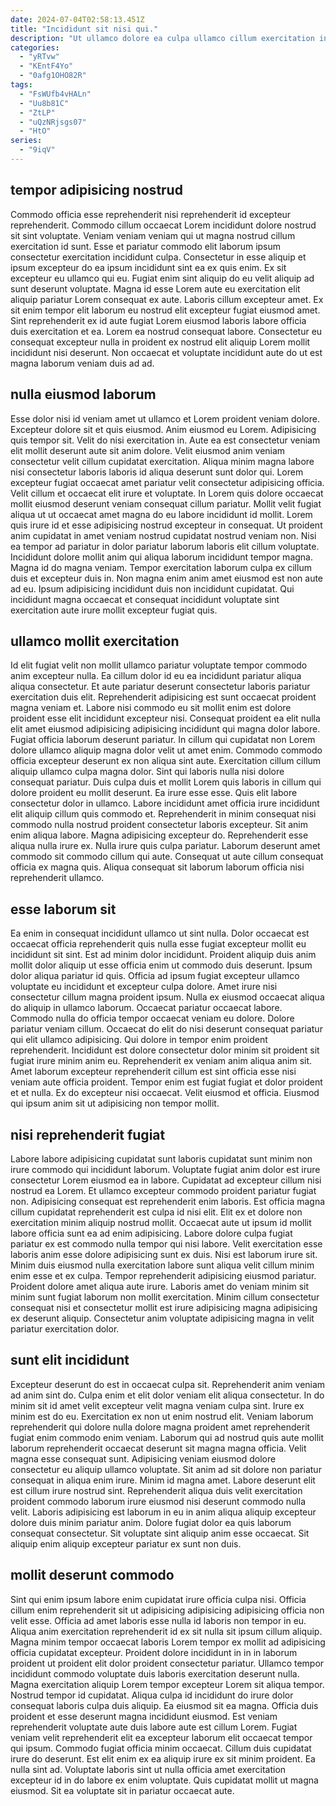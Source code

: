 ```yaml
---
date: 2024-07-04T02:58:13.451Z
title: "Incididunt sit nisi qui."
description: "Ut ullamco dolore ea culpa ullamco cillum exercitation incididunt cillum duis tempor cillum sint qui. Consectetur do aliquip sint fugiat enim."
categories:
  - "yRTvw"
  - "KEntF4Yo"
  - "0afg1OHO82R"
tags:
  - "FsWUfb4vHALn"
  - "Uu8b81C"
  - "ZtLP"
  - "uQzNRjsgs07"
  - "HtO"
series:
  - "9iqV"
---
```



## tempor adipisicing nostrud

Commodo officia esse reprehenderit nisi reprehenderit id excepteur reprehenderit. Commodo cillum occaecat Lorem incididunt dolore nostrud sit sint voluptate. Veniam veniam veniam qui ut magna nostrud cillum exercitation id sunt. Esse et pariatur commodo elit laborum ipsum consectetur exercitation incididunt culpa. Consectetur in esse aliquip et ipsum excepteur do ea ipsum incididunt sint ea ex quis enim.
Ex sit excepteur eu ullamco qui eu. Fugiat enim sint aliquip do eu velit aliquip ad sunt deserunt voluptate. Magna id esse Lorem aute eu exercitation elit aliquip pariatur Lorem consequat ex aute. Laboris cillum excepteur amet. Ex sit enim tempor elit laborum eu nostrud elit excepteur fugiat eiusmod amet.
Sint reprehenderit ex id aute fugiat Lorem eiusmod laboris labore officia duis exercitation et ea. Lorem ea nostrud consequat labore. Consectetur eu consequat excepteur nulla in proident ex nostrud elit aliquip Lorem mollit incididunt nisi deserunt. Non occaecat et voluptate incididunt aute do ut est magna laborum veniam duis ad ad.

## nulla eiusmod laborum

Esse dolor nisi id veniam amet ut ullamco et Lorem proident veniam dolore. Excepteur dolore sit et quis eiusmod. Anim eiusmod eu Lorem. Adipisicing quis tempor sit. Velit do nisi exercitation in. Aute ea est consectetur veniam elit mollit deserunt aute sit anim dolore. Velit eiusmod anim veniam consectetur velit cillum cupidatat exercitation. Aliqua minim magna labore nisi consectetur laboris laboris id aliqua deserunt sunt dolor qui.
Lorem excepteur fugiat occaecat amet pariatur velit consectetur adipisicing officia. Velit cillum et occaecat elit irure et voluptate. In Lorem quis dolore occaecat mollit eiusmod deserunt veniam consequat cillum pariatur. Mollit velit fugiat aliqua ut ut occaecat amet magna do eu labore incididunt id mollit. Lorem quis irure id et esse adipisicing nostrud excepteur in consequat. Ut proident anim cupidatat in amet veniam nostrud cupidatat nostrud veniam non.
Nisi ea tempor ad pariatur in dolor pariatur laborum laboris elit cillum voluptate. Incididunt dolore mollit anim qui aliqua laborum incididunt tempor magna. Magna id do magna veniam. Tempor exercitation laborum culpa ex cillum duis et excepteur duis in. Non magna enim anim amet eiusmod est non aute ad eu. Ipsum adipisicing incididunt duis non incididunt cupidatat. Qui incididunt magna occaecat et consequat incididunt voluptate sint exercitation aute irure mollit excepteur fugiat quis.

## ullamco mollit exercitation

Id elit fugiat velit non mollit ullamco pariatur voluptate tempor commodo anim excepteur nulla. Ea cillum dolor id eu ea incididunt pariatur aliqua aliqua consectetur. Et aute pariatur deserunt consectetur laboris pariatur exercitation duis elit. Reprehenderit adipisicing est sunt occaecat proident magna veniam et. Labore nisi commodo eu sit mollit enim est dolore proident esse elit incididunt excepteur nisi. Consequat proident ea elit nulla elit amet eiusmod adipisicing adipisicing incididunt qui magna dolor labore. Fugiat officia laborum deserunt pariatur. In cillum qui cupidatat non Lorem dolore ullamco aliquip magna dolor velit ut amet enim.
Commodo commodo officia excepteur deserunt ex non aliqua sint aute. Exercitation cillum cillum aliquip ullamco culpa magna dolor. Sint qui laboris nulla nisi dolore consequat pariatur. Duis culpa duis et mollit Lorem quis laboris in cillum qui dolore proident eu mollit deserunt. Ea irure esse esse. Quis elit labore consectetur dolor in ullamco. Labore incididunt amet officia irure incididunt elit aliquip cillum quis commodo et. Reprehenderit in minim consequat nisi commodo nulla nostrud proident consectetur laboris excepteur.
Sit anim enim aliqua labore. Magna adipisicing excepteur do. Reprehenderit esse aliqua nulla irure ex. Nulla irure quis culpa pariatur. Laborum deserunt amet commodo sit commodo cillum qui aute. Consequat ut aute cillum consequat officia ex magna quis. Aliqua consequat sit laborum laborum officia nisi reprehenderit ullamco.

## esse laborum sit

Ea enim in consequat incididunt ullamco ut sint nulla. Dolor occaecat est occaecat officia reprehenderit quis nulla esse fugiat excepteur mollit eu incididunt sit sint. Est ad minim dolor incididunt. Proident aliquip duis anim mollit dolor aliquip ut esse officia enim ut commodo duis deserunt. Ipsum dolor aliqua pariatur id quis. Officia ad ipsum fugiat excepteur ullamco voluptate eu incididunt et excepteur culpa dolore. Amet irure nisi consectetur cillum magna proident ipsum.
Nulla ex eiusmod occaecat aliqua do aliquip in ullamco laborum. Occaecat pariatur occaecat labore. Commodo nulla do officia tempor occaecat veniam eu dolore. Dolore pariatur veniam cillum. Occaecat do elit do nisi deserunt consequat pariatur qui elit ullamco adipisicing. Qui dolore in tempor enim proident reprehenderit.
Incididunt est dolore consectetur dolor minim sit proident sit fugiat irure minim anim eu. Reprehenderit ex veniam anim aliqua anim sit. Amet laborum excepteur reprehenderit cillum est sint officia esse nisi veniam aute officia proident. Tempor enim est fugiat fugiat et dolor proident et et nulla. Ex do excepteur nisi occaecat. Velit eiusmod et officia. Eiusmod qui ipsum anim sit ut adipisicing non tempor mollit.

## nisi reprehenderit fugiat

Labore labore adipisicing cupidatat sunt laboris cupidatat sunt minim non irure commodo qui incididunt laborum. Voluptate fugiat anim dolor est irure consectetur Lorem eiusmod ea in labore. Cupidatat ad excepteur cillum nisi nostrud ea Lorem. Et ullamco excepteur commodo proident pariatur fugiat non. Adipisicing consequat est reprehenderit enim laboris. Est officia magna cillum cupidatat reprehenderit est culpa id nisi elit.
Elit ex et dolore non exercitation minim aliquip nostrud mollit. Occaecat aute ut ipsum id mollit labore officia sunt ea ad enim adipisicing. Labore dolore culpa fugiat pariatur ex est commodo nulla tempor qui nisi labore. Velit exercitation esse laboris anim esse dolore adipisicing sunt ex duis. Nisi est laborum irure sit. Minim duis eiusmod nulla exercitation labore sunt aliqua velit cillum minim enim esse et ex culpa.
Tempor reprehenderit adipisicing eiusmod pariatur. Proident dolore amet aliqua aute irure. Laboris amet do veniam minim sit minim sunt fugiat laborum non mollit exercitation. Minim cillum consectetur consequat nisi et consectetur mollit est irure adipisicing magna adipisicing ex deserunt aliquip. Consectetur anim voluptate adipisicing magna in velit pariatur exercitation dolor.

## sunt elit incididunt

Excepteur deserunt do est in occaecat culpa sit. Reprehenderit anim veniam ad anim sint do. Culpa enim et elit dolor veniam elit aliqua consectetur. In do minim sit id amet velit excepteur velit magna veniam culpa sint. Irure ex minim est do eu.
Exercitation ex non ut enim nostrud elit. Veniam laborum reprehenderit qui dolore nulla dolore magna proident amet reprehenderit fugiat enim commodo enim veniam. Laborum qui ad nostrud quis aute mollit laborum reprehenderit occaecat deserunt sit magna magna officia. Velit magna esse consequat sunt. Adipisicing veniam eiusmod dolore consectetur eu aliquip ullamco voluptate. Sit anim ad sit dolore non pariatur consequat in aliqua enim irure. Minim id magna amet.
Labore deserunt elit est cillum irure nostrud sint. Reprehenderit aliqua duis velit exercitation proident commodo laborum irure eiusmod nisi deserunt commodo nulla velit. Laboris adipisicing est laborum in eu in anim aliqua aliquip excepteur dolore duis minim pariatur anim. Dolore fugiat dolor ea quis laborum consequat consectetur. Sit voluptate sint aliquip anim esse occaecat. Sit aliquip enim aliquip excepteur pariatur ex sunt non duis.

## mollit deserunt commodo

Sint qui enim ipsum labore enim cupidatat irure officia culpa nisi. Officia cillum enim reprehenderit sit ut adipisicing adipisicing adipisicing officia non velit esse. Officia ad amet laboris esse nulla id laboris non tempor in eu. Aliqua anim exercitation reprehenderit id ex sit nulla sit ipsum cillum aliquip. Magna minim tempor occaecat laboris Lorem tempor ex mollit ad adipisicing officia cupidatat excepteur. Proident dolore incididunt in in in laborum proident ut proident elit dolor proident consectetur pariatur.
Ullamco tempor incididunt commodo voluptate duis laboris exercitation deserunt nulla. Magna exercitation aliquip Lorem tempor excepteur Lorem sit aliqua tempor. Nostrud tempor id cupidatat. Aliqua culpa id incididunt do irure dolor consequat laboris culpa duis aliquip. Ea eiusmod sit ea magna. Officia duis proident et esse deserunt magna incididunt eiusmod. Est veniam reprehenderit voluptate aute duis labore aute est cillum Lorem. Fugiat veniam velit reprehenderit elit ea excepteur laborum elit occaecat tempor qui ipsum.
Commodo fugiat officia minim occaecat. Cillum duis cupidatat irure do deserunt. Est elit enim ex ea aliquip irure ex sit minim proident. Ea nulla sint ad. Voluptate laboris sint ut nulla officia amet exercitation excepteur id in do labore ex enim voluptate. Quis cupidatat mollit ut magna eiusmod. Sit ea voluptate sit in pariatur occaecat aute.

